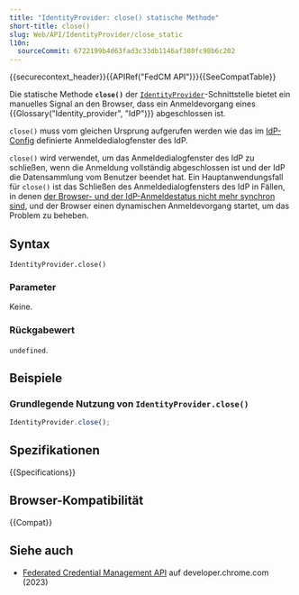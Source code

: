 ```yaml
---
title: "IdentityProvider: close() statische Methode"
short-title: close()
slug: Web/API/IdentityProvider/close_static
l10n:
  sourceCommit: 6722199b4d63fad3c33db1146af380fc98b6c202
---
```


{{securecontext_header}}{{APIRef("FedCM API")}}{{SeeCompatTable}}

Die statische Methode **`close()`** der [`IdentityProvider`](/de/docs/Web/API/IdentityProvider)-Schnittstelle bietet ein manuelles Signal an den Browser, dass ein Anmeldevorgang eines {{Glossary("Identity_provider", "IdP")}} abgeschlossen ist.

`close()` muss vom gleichen Ursprung aufgerufen werden wie das im [IdP-Config](/de/docs/Web/API/FedCM_API/IDP_integration#provide_a_config_file_and_endpoints) definierte Anmeldedialogfenster des IdP.

`close()` wird verwendet, um das Anmeldedialogfenster des IdP zu schließen, wenn die Anmeldung vollständig abgeschlossen ist und der IdP die Datensammlung vom Benutzer beendet hat. Ein Hauptanwendungsfall für `close()` ist das Schließen des Anmeldedialogfensters des IdP in Fällen, in denen [der Browser- und der IdP-Anmeldestatus nicht mehr synchron sind](/de/docs/Web/API/FedCM_API/IDP_integration#what_if_the_browser_and_the_idp_login_status_become_out_of_sync), und der Browser einen dynamischen Anmeldevorgang startet, um das Problem zu beheben.

## Syntax

```js-nolint
IdentityProvider.close()
```

### Parameter

Keine.

### Rückgabewert

`undefined`.

## Beispiele

### Grundlegende Nutzung von `IdentityProvider.close()`

```js
IdentityProvider.close();
```

## Spezifikationen

{{Specifications}}

## Browser-Kompatibilität

{{Compat}}

## Siehe auch

- [Federated Credential Management API](https://developer.chrome.com/docs/identity/fedcm/overview) auf developer.chrome.com (2023)
